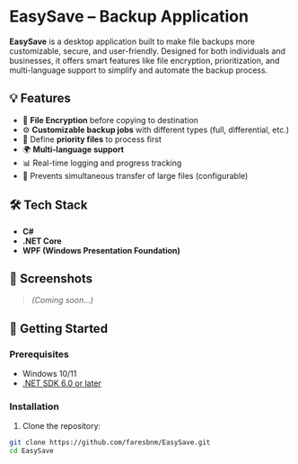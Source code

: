 # EasySave – Backup Application

**EasySave** is a desktop application built to make file backups more customizable, secure, and user-friendly. Designed for both individuals and businesses, it offers smart features like file encryption, prioritization, and multi-language support to simplify and automate the backup process.

## 💡 Features

- 🔐 **File Encryption** before copying to destination
- ⚙️ **Customizable backup jobs** with different types (full, differential, etc.)
- 📁 Define **priority files** to process first
- 🌍 **Multi-language support**
- 📊 Real-time logging and progress tracking
- 🚫 Prevents simultaneous transfer of large files (configurable)

## 🛠️ Tech Stack

- **C#**
- **.NET Core**
- **WPF (Windows Presentation Foundation)**

## 📸 Screenshots

> _(Coming soon...)_

## 🚀 Getting Started

### Prerequisites

- Windows 10/11
- [.NET SDK 6.0 or later](https://dotnet.microsoft.com/en-us/download)

### Installation

1. Clone the repository:

```bash
git clone https://github.com/faresbnm/EasySave.git
cd EasySave
